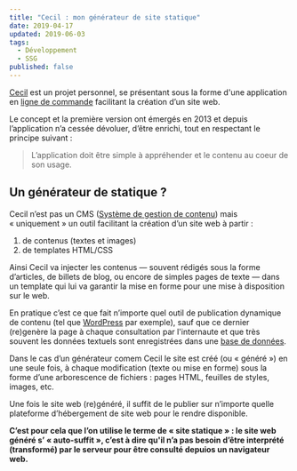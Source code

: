 ```yaml
---
title: "Cecil : mon générateur de site statique"
date: 2019-04-17
updated: 2019-06-03
tags:
  - Développement
  - SSG
published: false
---
```


[Cecil](https://cecil.app/) est un projet personnel, se présentant sous la forme d'une application en [ligne de commande](https://fr.m.wikipedia.org/wiki/Interface_en_ligne_de_commande) facilitant la création d’un site web.

Le concept et la première version ont émergés en 2013 et depuis l’application n’a cessée dévoluer, d’être enrichi, tout en respectant le principe suivant :

> L’application doit être simple à appréhender et le contenu au coeur de son usage.

## Un générateur de statique ?

Cecil n’est pas un CMS ([Système de gestion de contenu](https://fr.m.wikipedia.org/wiki/Syst%C3%A8me_de_gestion_de_contenu)) mais « uniquement » un outil facilitant la création d’un site web à partir :

1. de contenus (textes et images)
2. de templates HTML/CSS

Ainsi Cecil va injecter les contenus — souvent rédigés sous la forme d’articles, de billets de blog, ou encore de simples pages de texte — dans un template qui lui va garantir la mise en forme pour une mise à disposition sur le web.

En pratique c’est ce que fait n’importe quel outil de publication dynamique de contenu (tel que [WordPress](https://fr.m.wikipedia.org/wiki/WordPress) par exemple), sauf que ce dernier (re)genère la page à chaque consultation par l'internaute et que très souvent les données textuels sont enregistrées dans une [base de données](https://fr.m.wikipedia.org/wiki/Base_de_donn%C3%A9es).

Dans le cas d’un générateur comem Cecil le site est créé (ou « généré ») en une seule fois, à chaque modification (texte ou mise en forme) sous la forme d’une arborescence de fichiers : pages HTML, feuilles de styles, images, etc.

Une fois le site web (re)généré, il suffit de le publier sur n’importe quelle plateforme d’hébergement de site web pour le rendre disponible.

**C’est pour cela que l’on utilise le terme de « site statique » : le site web généré s’ « auto-suffit », c’est à dire qu'il n’a pas besoin d’être interprété (transformé) par le serveur pour être consulté depuios un navigateur web.**

